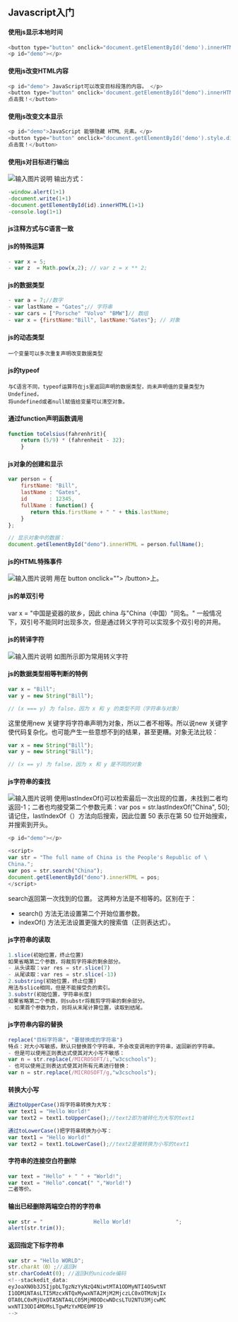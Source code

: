 ## Javascript入门

#### 使用js显示本地时间
```javascript
<button type="button" onclick="document.getElementById('demo').innerHTML = Date()">
<p id="demo"></p>
```
#### 使用js改变HTML内容
```javascript
<p id="demo"> JavaScript可以改变目标段落的内容。 </p>
<button type="button" onclick='document.getElementById("demo").innerHTML = "Hello JavaScript!"'>
点击我！</button>
```
#### 使用js改变文本显示
```javascript
<p id="demo">JavaScript 能够隐藏 HTML 元素。</p>
<button type="button" onclick="document.getElementById('demo').style.display='none'">
点击我！</button>
```
#### 使用js对目标进行输出
![输入图片说明](/imgs/2024-04-25/aFW397yHAhSoUrt3.png)
输出方式：
```js
-window.alert(1+1)
-document.write(1+1)
-document.getElementById(id).innerHTML(1+1)
-console.log(1+1)
```
#### js注释方式与C语言一致
#### js的特殊运算
```js
- var x = 5;
- var z  = Math.pow(x,2); // var z = x ** 2;
```
#### js的数据类型
```js
- var a = 7;//数字
- var lastName = "Gates";// 字符串
- var cars = ["Porsche" "Volvo" "BMW"]// 数组
- var x = {firstName:"Bill", lastName:"Gates"}; // 对象
```
####  js的动态类型
	一个变量可以多次重复声明改变数据类型
#### js的typeof
	与C语言不同，typeof运算符在js里返回声明的数据类型，尚未声明值的变量类型为Undefined，
	将undefined或者null赋值给变量可以清空对象。
#### 通过function声明函数调用
```js
function toCelsius(fahrenhrit){
	return (5/9) * (fahrenheit - 32);
	}
```
#### js对象的创建和显示
```js
var person = {
    firstName: "Bill",
    lastName : "Gates",
    id       : 12345,
    fullName : function() {
       return this.firstName + " " + this.lastName;
    }
};

// 显示对象中的数据：
document.getElementById("demo").innerHTML = person.fullName();
```
#### js的HTML特殊事件
![输入图片说明](/imgs/2024-04-25/iVIi36GgH7A0g6JI.png)
	用在 button onclick=""> /button>上。
#### js的单双引号
var x = "中国是瓷器的故乡，因此 china 与\"China（中国）\"同名。"
一般情况下，双引号不能同时出现多次，但是通过转义字符可以实现多个双引号的并用。
#### js的转译字符
![输入图片说明](/imgs/2024-04-25/sElG7tfMOE8CMyeA.png)
如图所示即为常用转义字符
#### js的数据类型相等判断的特例

```js
var x = "Bill";             
var y = new String("Bill");

// (x === y) 为 false，因为 x 和 y 的类型不同（字符串与对象）
```
这里使用new 关键字将字符串声明为对象，所以二者不相等。所以说new 关键字使代码复杂化。也可能产生一些意想不到的结果，甚至更糟。对象无法比较：
```js
var x = new String("Bill");             
var y = new String("Bill");

// (x == y) 为 false，因为 x 和 y 是不同的对象
```
#### js字符串的查找
![输入图片说明](/imgs/2024-04-25/ouwT8EwcPuR3LWv7.png)
使用lastIndexOf()可以检索最后一次出现的位置，未找到二者均返回-1；二者也均接受第二个参数元素：var pos = str.lastIndexOf("China", 50);
请记住，lastIndexOf（）方法向后搜索，因此位置 50 表示在第 50 位开始搜索，并搜索到开头。
```js
<p id="demo"></p>

<script>
var str = "The full name of China is the People's Republic of \
China.";
var pos = str.search("China");
document.getElementById("demo").innerHTML = pos;
</script>
```
search返回第一次找到的位置。
这两种方法是不相等的。区别在于：

- search() 方法无法设置第二个开始位置参数。
- indexOf() 方法无法设置更强大的搜索值（正则表达式）。
#### js字符串的读取
```js
1.slice(初始位置，终止位置)
如果省略第二个参数，将裁剪字符串的剩余部分。
- 从头读取：var res = str.slice(7)
- 从尾读取：var res = str.slice(-13)
2.substring(初始位置，终止位置)
用法与slice相同，但是不能接受负的索引。
3.substr(初始位置，字符串长度)
如果省略第二个参数，则substr将裁剪字符串的剩余部分。
- 如果首个参数为负，则将从末尾计算位置，读取到结尾。
```
#### js字符串内容的替换
```js
replace("目标字符串"，"要替换成的字符串")
特点：对大小写敏感，默认只替换首个字符串，不会改变调用的字符串，返回新的字符串。
- 但是可以使用正则表达式使其对大小写不敏感：
var n = str.replace(/MICROSOFT/i,"w3cschools");
- 也可以使用正则表达式使其对所有元素进行替换：
var n = str.replace(/MICROSOFT/g,"w3cschools");
```
#### 转换大小写
```js
通过toUpperCase()将字符串转换为大写：
var text1 = "Hello World!"
var text2 = text1.toUpperCase();//text2即为被转化为大写的text1
```
```js
通过toLowerCase()把字符串转换为小写：
var text1 = "Hello World!"
var text2 = text1.toLowerCase();//text2是被转换为小写的text1
```
#### 字符串的连接空白符删除
```js
var text = "Hello" + " " + "World!";
var text = "Hello".concat(" ","World!")
二者等价。
```
#### 输出已经删除两端空白符的字符串
```js
var str = "                Hello World!              ";
alert(str.trim());
```
#### 返回指定下标字符串
```js
var str = "Hello WORLD";
str.charAt（0）;//返回H
str.charCodeAt(0); //返回H的unicode编码
<!--stackedit_data:
eyJoaXN0b3J5IjpbLTgzNzYyNzQ4NiwtMTA1ODMyNTI4OSwtNT
I1ODM1NTAsLTI5MzcxNTQxMywxNTA2MjM2MjczLC0xOTMzNjIx
OTA0LC0xMjUxOTA5NTA4LC05MjM0ODcwNDcsLTU2NTU3MjcwMC
wxNTI3ODI4MDMsLTgwMzYxMDE0MF19
-->